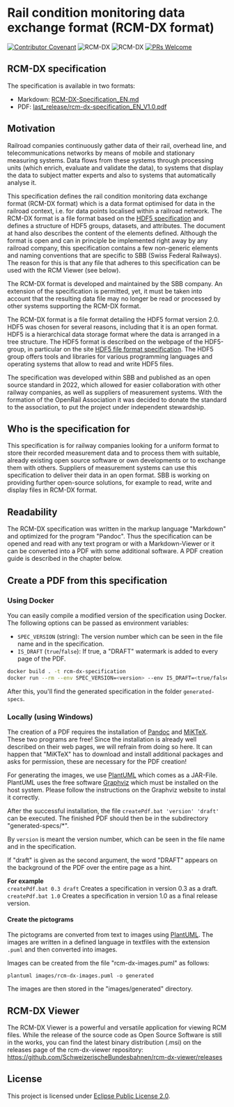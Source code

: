 # Rail condition monitoring data exchange format (RCM-DX format)

[![Contributor Covenant](https://img.shields.io/badge/code_of_conduct-contributor_covenant-14cc21)](CODE_OF_CONDUCT.md) ![RCM-DX](https://img.shields.io/badge/RCM--DX-V2.0-green) ![RCM-DX](https://img.shields.io/badge/document-V0.29-blue) [![PRs Welcome](https://img.shields.io/badge/PRs-welcome-brightgreen.svg?style=flat-square)](http://makeapullrequest.com)

## RCM-DX specification

The specification is available in two formats:

- Markdown: [RCM-DX-Specification_EN.md](RCM-DX-Specification_EN.md)
- PDF: [last_release/rcm-dx-specification_EN_V1.0.pdf](last_release/rcm-dx-specification_EN_V1.0.pdf)

## Motivation

Railroad companies continuously gather data of their rail, overhead line, and telecommunications networks by means of mobile and stationary measuring systems. Data flows from these systems through processing units (which enrich, evaluate and validate the data), to systems that display the data to subject matter experts and also to systems that automatically analyse it.

This specification defines the rail condition monitoring data exchange format (RCM-DX format) which is a data format optimised for data in the railroad context, i.e. for data points localised within a railroad network. The RCM-DX format is a file format based on the [HDF5 specification](https://www.hdfgroup.org/solutions/hdf5/) and defines a structure of HDF5 groups, datasets, and attributes. The document at hand also describes the content of the elements defined. Although the format is open and can in principle be implemented right away by any railroad company, this specification contains a few non-generic elements and naming conventions that are specific to SBB (Swiss Federal Railways). The reason for this is that any file that adheres to this specification can be used with the RCM Viewer (see below).

The RCM-DX format is developed and maintained by the SBB company. An extension of the specification is permitted, yet, it must be taken into account that the resulting data file may no longer be read or processed by other systems supporting the RCM-DX format.

The RCM-DX format is a file format detailing the HDF5 format version 2.0. HDF5 was chosen for several reasons, including that it is an open format. HDF5 is a hierarchical data storage format where the data is arranged in a tree structure. The HDF5 format is described on the webpage of the HDF5-group, in particular on the site [HDF5 file format specification](https://support.hdfgroup.org/documentation/hdf5/latest/_s_p_e_c.html). The HDF5 group offers tools and libraries for various programming languages and operating systems that allow to read and write HDF5 files.

The specification was developed within SBB and published as an open source standard in 2022, which allowed for easier collaboration with other railway companies, as well as suppliers of measurement systems.
With the formation of the OpenRail Association it was decided to donate the standard to the association, to put the project under independent stewardship.

## Who is the specification for

This specification is for railway companies looking for a uniform format to store their recorded measurement data and to process them with suitable, already existing open source software or own developments or to exchange them with others. Suppliers of measurement systems can use this specification to deliver their data in an open format.
SBB is working on providing further open-source solutions, for example to read, write and display files in RCM-DX format.

## Readability

The RCM-DX specification was written in the markup language "Markdown" and optimized for the program "Pandoc". Thus the specification can be opened and read with any text program or with a Markdown-Viewer or it can be converted into a PDF with some additional software. A PDF creation guide is described in the chapter below.

## Create a PDF from this specification

### Using Docker

You can easily compile a modified version of the specification using Docker. The following options can be passed as environment variables:

- `SPEC_VERSION` (string): The version number which can be seen in the file name and in the specification.
- `IS_DRAFT` (`true`/`false`): If true, a "DRAFT" watermark is added to every page of the PDF.

```sh
docker build . -t rcm-dx-specification
docker run --rm --env SPEC_VERSION=<version> --env IS_DRAFT=<true/false> --volume "$(pwd):/data" rcm-dx-specification
```

After this, you'll find the generated specification in the folder `generated-specs`.

### Locally (using Windows)

The creation of a PDF requires the installation of [Pandoc](https://pandoc.org/installing.html) and [MiKTeX](https://miktex.org/). These two programs are free! Since the installation is already well described on their web pages, we will refrain from doing so here. It can happen that "MiKTeX" has to download and install additional packages and asks for permission, these are necessary for the PDF creation!

For generating the images, we use [PlantUML](https://plantuml.com/de/) which comes as a JAR-File. PlantUML uses the free software [Graphviz](https://www.graphviz.org/) which must be installed on the host system. Please follow the instructions on the Graphviz website to instal it correctly.

After the successful installation, the file `createPdf.bat 'version' 'draft'` can be executed. The finished PDF should then be in the subdirectory "generated-specs/\*".

By `version` is meant the version number, which can be seen in the file name and in the specification.

If "draft" is given as the second argument, the word "DRAFT" appears on the background of the PDF over the entire page as a hint.

**For example**  
`createPdf.bat 0.3 draft` Creates a specification in version 0.3 as a draft.  
`createPdf.bat 1.0` Creates a specification in version 1.0 as a final release version.

#### Create the pictograms

The pictograms are converted from text to images using [PlantUML](https://plantuml.com/).
The images are written in a defined language in textfiles with the extension `.puml` and then converted into images.

Images can be created from the file "rcm-dx-images.puml" as follows:

```shell
plantuml images/rcm-dx-images.puml -o generated
```

The images are then stored in the "images/generated" directory.

## RCM-DX Viewer

The RCM-DX Viewer is a powerful and versatile application for viewing RCM files. While the release of the source code as Open Source Software is still in the works, you can find the latest binary distribution (.msi) on the releases page of the rcm-dx-viewer repository: <https://github.com/SchweizerischeBundesbahnen/rcm-dx-viewer/releases>

## License

This project is licensed under [Eclipse Public License 2.0](LICENSE).
